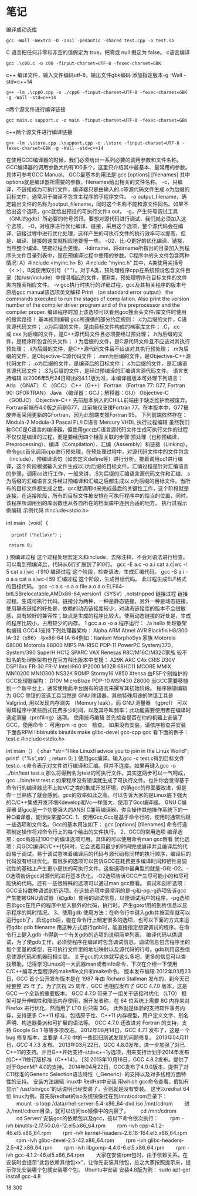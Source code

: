 # 笔记

编译成动态库
```
gcc -Wall -Wextra -O -ansi -pedantic -shared test.cpp -o test.so
```

C 语言把任何非零和非空的值假定为 true，把零或 null 假定为 false。
c语言编译
```
gcc .\c00.c -o c00 -finput-charset=UTF-8 -fexec-charset=GBK
```

c++ 编译文件，输入文件编码utf-8，输出文件gbk编码 添加指定版本-g -Wall -std=c++14
```
g++ -lm .\cpp0.cpp -o ./cpp0 -finput-charset=UTF-8 -fexec-charset=GBK -g -Wall -std=c++14 
```
c两个源文件进行编译链接
```
gcc main.c support.c -o main -finput-charset=UTF-8 -fexec-charset=GBK 
```
c++两个源文件进行编译链接
```
g++ -lm .\store.cpp .\support.cpp -o .\store -finput-charset=UTF-8 -fexec-charset=GBK -g -Wall -std=c++14
```
在使用GCC编译器的时候，我们必须给出一系列必要的调用参数和文件名称。GCC编译器的调用参数大约有100多个，这里只介绍其中最基本、最常用的参数。具体可参考GCC Manual。
GCC最基本的用法是∶gcc [options] [filenames]
其中options就是编译器所需要的参数，filenames给出相关的文件名称。
-c，只编译，不链接成为可执行文件，编译器只是由输入的.c等源代码文件生成.o为后缀的目标文件，通常用于编译不包含主程序的子程序文件。
-o output_filename，确定输出文件的名称为output_filename，同时这个名称不能和源文件同名。如果不给出这个选项，gcc就给出预设的可执行文件a.out。
-g，产生符号调试工具（GNU的gdb）所必要的符号资讯，要想对源代码进行调试，我们就必须加入这个选项。
-O，对程序进行优化编译、链接，采用这个选项，整个源代码会在编译、链接过程中进行优化处理，这样产生的可执行文件的执行效率可以提高，但是，编译、链接的速度就相应地要慢一些。
-O2，比-O更好的优化编译、链接，当然整个编译、链接过程会更慢。
-Idirname，将dirname所指出的目录加入到程序头文件目录列表中，是在预编译过程中使用的参数。C程序中的头文件包含两种情况∶
A）#include <myinc.h>
B）#include “myinc.h”
其中，A类使用尖括号（< >），B类使用双引号（“ ”）。对于A类，预处理程序cpp在系统预设包含文件目录（如/usr/include）中搜寻相应的文件，而B类，预处理程序在目标文件的文件夹内搜索相应文件。
-v gcc执行时执行的详细过程，gcc及其相关程序的版本号
原版gcc manual该选项英文解释
Print （on standard error output） the commands executed to run the stages of compilation. Also print the version number of the compiler driver program and of the preprocessor and the compiler proper.
编译程序时加上该选项可以看到gcc搜索头文件/库文件时使用的搜索路径！
基本规则编辑
gcc所遵循的部分约定规则：
.c为后缀的文件，C语言源代码文件；
.a为后缀的文件，是由目标文件构成的档案库文件；
.C，.cc或.cxx 为后缀的文件，是C++源代码文件且必须要经过预处理；
.h为后缀的文件，是程序所包含的头文件；
.i 为后缀的文件，是C源代码文件且不应该对其执行预处理；
.ii为后缀的文件，是C++源代码文件且不应该对其执行预处理；
.m为后缀的文件，是Objective-C源代码文件；
.mm为后缀的文件，是Objective-C++源代码文件；
.o为后缀的文件，是编译后的目标文件；
.s为后缀的文件，是汇编语言源代码文件；
.S为后缀的文件，是经过预编译的汇编语言源代码文件。
语言支持编辑
以2006年5月24日释出的4.1.1版为准，本编译器版本可处理下列语言：
Ada 〈GNAT〉
C 〈GCC〉
C++（G++）
Fortran 〈Fortran 77: G77, Fortran 90: GFORTRAN〉
Java 〈编译器：GCJ；解释器：GIJ〉
Objective-C 〈GOBJC〉
Objective-C++
先前版本纳入的CHILL前端由于缺乏维护而被废弃。
Fortran前端在4.0版之前是G77，此前端仅支援Fortran 77。在本版本中，G77被废弃而采用更新的GFortran，因为此前端支援Fortran 95。
下列前端依然存在：
Modula-2
Modula-3
Pascal
PL/I
D语言
Mercury
VHDL
执行过程编辑
虽然我们称GCC是C语言的编译器，但使用gcc由C语言源代码文件生成可执行文件的过程不仅仅是编译的过程，而是要经历四个相互关联的步骤∶预处理（也称预编译，Preprocessing）、编译（Compilation）、汇编（Assembly）和链接（Linking）。
命令gcc首先调用cpp进行预处理，在预处理过程中，对源代码文件中的文件包含（include）、预编译语句（如宏定义define等）进行分析。接着调用cc1进行编译，这个阶段根据输入文件生成以.i为后缀的目标文件。汇编过程是针对汇编语言的步骤，调用as进行工作，一般来讲，.S为后缀的汇编语言源代码文件和汇编、.s为后缀的汇编语言文件经过预编译和汇编之后都生成以.o为后缀的目标文件。当所有的目标文件都生成之后，gcc就调用ld来完成最后的关键性工作，这个阶段就是连接。在连接阶段，所有的目标文件被安排在可执行程序中的恰当的位置，同时，该程序所调用到的库函数也从各自所在的档案库中连到合适的地方。
执行过程示例编辑
示例代码
#include<stdio.h>
 
int main（void）{
  
      printf（"hello\n"）;
 
     return 0;
    
}
预编译过程
这个过程处理宏定义和include，去除注释，不会对语法进行检查。
可以看到预编译后，代码从6行扩展到了910行。
gcc -E a.c -o a.i
cat a.c|wc -l
5
cat a.i|wc -l
910
编译过程
这个阶段，检查语法，生成汇编代码。
gcc -S a.i -o a.s
cat a.s|wc-l
59
汇编过程
这个阶段，生成目标代码。
此过程生成ELF格式的目标代码。
gcc -c a.s -o a.o
file a.o
a.o:ELF64-bitLSBrelocatable,AMDx86-64,version1（SYSV）,notstripped
链接过程
链接过程。生成可执行代码。链接分为两种，一种是静态链接，另外一种是动态链接。使用静态链接的好处是，依赖的动态链接库较少，对动态链接库的版本不会很敏感，具有较好的兼容性；缺点是生成的程序比较大。使用动态链接的好处是，生成的程序比较小，占用较少的内存。
1
gcc a.o -o a
程序运行：
./a
hello
处理器架构编辑
GCC4.1支持下列处理器架构：
Alpha
ARM
Atmel AVR
Blackfin
H8/300
IA-32〈x86〉 与x86-64
IA-64例如：Itanium
MorphoSys 家族
Motorola 68000
Motorola 88000
MIPS
PA-RISC
PDP-11
PowerPC
System/370，System/390
SuperH
HC12
SPARC
VAX
Renesas R8C/M16C/M32C家族
较不知名的处理器架构也在官方释出版本中支援：
A29K
ARC
C4x
CRIS
D30V
DSP16xx
FR-30
FR-V
Intel i960
IP2000
M32R
68HC11
MCORE
MMIX
MN10200
MN10300
NS32K
ROMP
Stormy16
V850
Xtensa
由FSF个别维护的GCC处理器架构：
D10V
MicroBlaze
PDP-10
MSP430
Z8000
当GCC需要移植到一个新平台上，通常使用此平台固有的语言来撰写其初始阶段。
程序除错编辑
为 GCC 除错的首选工具当然是 GNU 除错器。其他特殊用途的除错工具是 Valgrind, 用以发现内存漏失 （Memory leak）。而 GNU 测量器 （gprof） 可以得知程序中某些函式花费多少时间，以及其呼叫频率；此功能需要使用者在编译时选定测量〈profiling〉选项。
使用技巧编辑
首先检查是否在你的机器上安装了GCC，使用命令：
可用rpm -q gcc　检查。
如果没有安装，请依序检查并安装下面各RPM
libbinutils
binutils
make
glibc-devel
gcc-cpp
gcc
看下面的例子：test.c
#include<stdio.h>
 
int main（）
{
    char *str="I like Linux!I advice you to join in the Linux World";
    printf（"%s",str）;
    return 0;
}
使用gcc编译。输入gcc -c test.c得到目标文件test.o.-c命令表示对文件进行编译和汇编。但并不连接。如果再键入gcc -o ../bin/test test.o,那么将得到名为test的可执行文件。其实这两步可以一气呵成，gcc ../bin/test test.c.如果程序没有错误就生成了可执行文件。也许你会觉得基于命令行的编译器比不上如VC之类的集成开发环境，的确gcc的界面要改进，但是你一旦熟练了就会感到。gcc的效率如此之高。可以告诉大家的是Linux底下强大的C/C++集成开发环境Kdevelop和Vc一样强大，使用了Gcc编译器。
GNU C编译器 即gcc是一个功能强大的ANSI C兼容编译器，你会操作其他操作系统下的一种C编译器，能很快掌握GCC.
1、使用Gcc,Gcc是基于命令行的，使用时通常后跟一些选项和文件名。Gcc的基本用法如下： gcc [options] [filenames] 命令行选项制定操作将对命令行上的每个给出的文件执行。
2、GCC的常用选项
编译选项：gcc有超过100个的编译选项可用。具体的可以使用命令man gcc察看
优化选项：用GCC编译C/C++代码时，它会试着用最少的时间完成编译并且编译后的代码易于调试。易于调试意味着编译后的代码与源代码有同样的执行顺序，编译后的代码没有经过优化。有很多的选项可以告诉GCC在耗费更多编译时间和牺牲易调试性的基础上产生更小更快的可执行文件。这些选项中最典型的就是-O和-O2。-O选项告诉gcc对源代码进行基本优化。-O2选项告诉GCC产生尽可能小的和尽可能快的代码。还有一些很特殊的选项可以通过man gcc察看。
调试和剖析选项：GCC支持数种调试剖析选项。在这些选项中最常用的是-g和-pg.-g选项告诉gcc产生能被GNU调试器（如gdb）使用的调试信息，以便调试用户的程序。-pg选项告诉gcc在用户的程序中加入额外的代码，执行时，产生gprof用的剖析信息以显示程序的耗时情况。
3、使用gdb
使用方法：在命令行中键入gdb并按回车就可以运行gdb了，启动gdb后，能在命令行上制定很多的选项，也可以下面的方式来运行gdb: gdb filename 用这种方式运行gdb时，能直接指定想要调试的程序。在命令行上健入gdb -h得到一个有关gdb的选项的说明简单列表。
编译代码以供调试，为了使gdb工作，必须使程序在编译时包含调试信息，调试信息包含程序里的每个变量的类型，在可执行文件里的地址映射以及源代码的行号。gdb利用这些信息使源代码和机器码相关联。
关于gcc的大体就写这么多吧，更多的信息可以查找帮助，记得学习Linux的一大武器man或者info命令，下次在介绍一下使用C/C++编写大型程序的makefile文件和make命令。
版本发布编辑
2012年03月23日，GCC 首个公开发布版本是在 1987 年由 Richard Stallman 发布的，到今天已经整整 25 年了。为了庆祝 25 周年，GCC 也相应发布了 GCC 4.7.0 版本，这是 GCC 一个全新的重要版本。
GCC 4.7.0 带来了一组关于链接时优化 （LTO） 框架可提升伸缩性和降低内存使用，据开发者称，在 64 位系统上需要 8G 内存来对 Firefox 进行优化，然而用了 LTO 后只需 3G。
此外就是体验的支持软件事务内存，支持更多 C++11 标准，包括原子性、C++11 内存模型，用户定义文字、别名声明、构造器委派和可扩展的语法等。
GCC 4.7.0 还改进对 Fortran 的支持，支持 Google Go 1 等等多项改进。
2012年06月14日，GCC 4.7.1 发布了，这是一个 bug 修复版本，主要是 4.7.0 中的一些回归测试发现的问题修复。
2013年04月11日，GCC 4.7.3 发布。
2013年03月22日，GCC 4.8.0发布，进一步加强了对已C++11的支持。并且G++开始支持-std=c++1y选项，用来支持计划于2014年发布的C++11修订版标准（C++14）。 [3] 
2013年10月16日，GCC 4.8.2发布。提供了对于OpenMP 4.0的支持。
2014年04月22日，GCC发布了4.9.0版本，提供了对C11标准的Generic Selection语法特性（_Generic）的支持以及对多线程方面特性的支持。
安装方法编辑
linux中
RedHat中安装
用which gcc命令查看，假如有显示” /usr/bin/gcc”的话说明已经安装了，否则就是没有安装。
这里以redhat 64位 linux为例。首先将redhat的iso系统镜像挂在到/mnt/cdrom目录下：
　　mount -o loop /data/rhel-server-5.4-x86_64-dvd.iso /mnt/cdrom
　　进入/mnt/cdrom目录，就可以访问iso镜像中的内容了。
　　cd /mnt/cdrom
　　cd Server/
安装gcc的依赖包以及gcc，按以下命令依次执行：
　　rpm -ivh binutils-2.17.50.0.6-12.el5.x86_64.rpm
　　rpm -ivh cpp-4.1.2-46.el5.x86_64.rpm
　　rpm -ivh kernel-headers-2.6.18-164.el5.x86_64.rpm
　　rpm -ivh glibc-devel-2.5-42.x86_64.rpm
　　rpm -ivh glibc-headers-2.5-42.x86_64.rpm
　　rpm -ivh libgomp-4.4.0-6.el5.x86_64.rpm
　　rpm -ivh gcc-4.1.2-46.el5.x86_64.rpm
　　大家在安装rpm包时，由于依赖关系，在安装时会提示“此包依赖其他包xx”，让你先安装其他包，总之大家按照提示来，提示你先安装哪个包就安装哪个包。
Ubuntu中安装
安装4.8版为例：
sudo apt-get install gcc-4.8


18 300